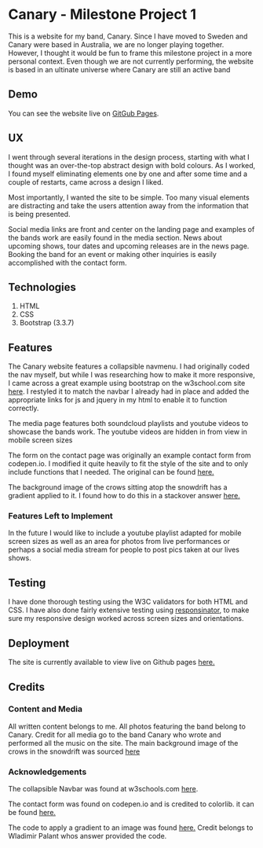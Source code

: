 # Canary - Milestone Project 1

This is a website for my band, Canary. Since I have moved to Sweden and Canary were based in Australia, we are no longer playing together. However, I thought it would be fun to frame this milestone project in a more personal context. Even though we are not currently performing, the website is based in an ultinate universe where Canary are still an active band


## Demo
You can see the website live on [GitGub Pages](https://cronugs.github.io/canarythirddraft/index.html).


## UX
I went through several iterations in the design process, starting with what I thought was an over-the-top abstract design with bold colours. As I worked, I found myself eliminating elements one by one and after some time and a couple of restarts, came across a design I liked.

Most importantly, I wanted the site to be simple. Too many visual elements are distracting and take the users attention away from the information that is being presented.

Social media links are front and center on the landing page and examples of the bands work are easily found in the media section. News about upcoming shows, tour dates and upcoming releases are in the news page. Booking the band for an event or making other inquiries is easily accomplished with the contact form.

## Technologies
1. HTML
2. CSS
3. Bootstrap (3.3.7)


## Features
The Canary website features a collapsible navmenu. I had originally coded the nav myself, but while I was researching how to make it more responsive, I came across a great example using bootstrap on the w3school.com site [here](https://www.w3schools.com/bootstrap/bootstrap_navbar.asp). I restyled it to match the navbar I already had in place and added the appropriate links for js and jquery in my html to enable it to function correctly.

The media page features both soundcloud playlists and youtube videos to showcase the bands work. The youtube videos are hidden in from view in mobile screen sizes

The form on the contact page was originally an example contact form from codepen.io. I modified it quite heavily to fit the style of the site and to only include functions that I needed. The original can be found [here.](https://codepen.io/colorlib/pen/KVoZyv)

The background image of the crows sitting atop the snowdrift has a gradient applied to it. I found how to do this in a stackover answer [here.](https://stackoverflow.com/questions/17134929/overlay-a-background-image-with-an-rgba-background-color)


### Features Left to Implement
In the future I would like to include a youtube playlist adapted for mobile screen sizes as well as an area for photos from live performances or perhaps a social media stream for people to post pics taken at our lives shows.


## Testing
I have done thorough testing using the W3C validators for both HTML and CSS. I have also done fairly extensive testing using [responsinator](www.responsinator.com), to make sure my responsive design worked across screen sizes and orientations.


## Deployment
The site is currently available to view live on Github pages [here.](https://cronugs.github.io/canarythirddraft/index.html)


## Credits

### Content and Media
All written content belongs to me. All photos featuring the band belong to Canary. Credit for all media go to the band Canary who wrote and performed all the music on the site. The main background image of the crows in the snowdrift was sourced [here](https://i.pinimg.com/originals/31/f5/c6/31f5c6212a43b5c8abee71a8858e6a78.jpg)

### Acknowledgements
The collapsible Navbar was found at w3schools.com [here](https://www.w3schools.com/bootstrap/bootstrap_navbar.asp).

The contact form was found on codepen.io and is credited to colorlib. it can be found [here.](https://codepen.io/colorlib/pen/KVoZyv)

The code to apply a gradient to an image was found [here.](https://stackoverflow.com/questions/17134929/overlay-a-background-image-with-an-rgba-background-color) Credit belongs to Wladimir Palant whos answer provided the code.
